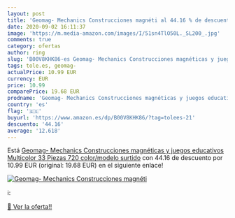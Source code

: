 ```yaml
---
layout: post
title: 'Geomag- Mechanics Construcciones magnéti al 44.16 % de descuento'
date: 2020-09-02 16:11:37
image: 'https://m.media-amazon.com/images/I/51sn4TlO50L._SL200_.jpg'
comments: true
category: ofertas
author: ring
slug: 'B00V8KHK86-es Geomag- Mechanics Construcciones magnéticas y juegos...'
tags: tole.es, geomag-
actualPrice: 10.99 EUR
currency: EUR
price: 10.99
comparePrice: 19.68 EUR
prodname: 'Geomag- Mechanics Construcciones magnéticas y juegos educativos  Multicolor  33 Piezas  720    color/modelo surtido'
country: 'es'
flag: '🇪🇸'
buyurl: 'https://www.amazon.es/dp/B00V8KHK86/?tag=tolees-21'
descuento: '44.16'
average: '12.618'
---
```


Está [Geomag- Mechanics Construcciones magnéticas y juegos educativos  Multicolor  33 Piezas  720    color/modelo surtido](https://www.amazon.es/dp/B00V8KHK86/?tag=tolees-21) con 44.16 de descuento por 10.99 EUR (original: 19.68 EUR) en el siguiente enlace!

[![Geomag- Mechanics Construcciones magnéti](https://m.media-amazon.com/images/I/51sn4TlO50L._SL200_.jpg)](https://www.amazon.es/dp/B00V8KHK86/?tag=tolees-21)

ℹ️:


[🛒 Ver la oferta!!](https://www.amazon.es/dp/B00V8KHK86/?tag=tolees-21)
